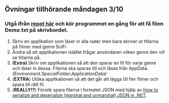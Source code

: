 ## Övningar tillhörande måndagen 3/10
### Utgå ifrån [repot här](https://github.com/niklas-hjelm/ReadWriteFileDemo) och kör programmet en gång för att få filen Demo.txt på skrivbordet.
1. Skriv en applikation som läser in alla rader men bara skriver ut titlarna på filmer med genre SciFi
2. Ändra så att applikationen istället frågar användaren vilken genre den vill se titlarna på.
3. **(Extra)** Skriv om applikationen så att den sparar en fil för varje genre och läser in dessa. Filerna ska sparas till och läsas från AppData. *(Environment.SpecialFolder.ApplicationData)*
4. (**EXTRA**) Utöka applikationen så att det går att lägga till fler filmer och spara till rätt fil.
5. (**REALLY!?**) Försök spara filerna i formatet JSON med hjälp av [How to serialize and deserialize (marshal and unmarshal) JSON in .NET](https://learn.microsoft.com/en-us/dotnet/standard/serialization/system-text-json/how-to?pivots=dotnet-6-0).
